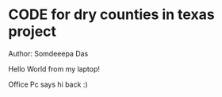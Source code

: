 # CODE for dry counties in texas project
Author: Somdeeepa Das

Hello World from my laptop!

Office Pc says hi back :)